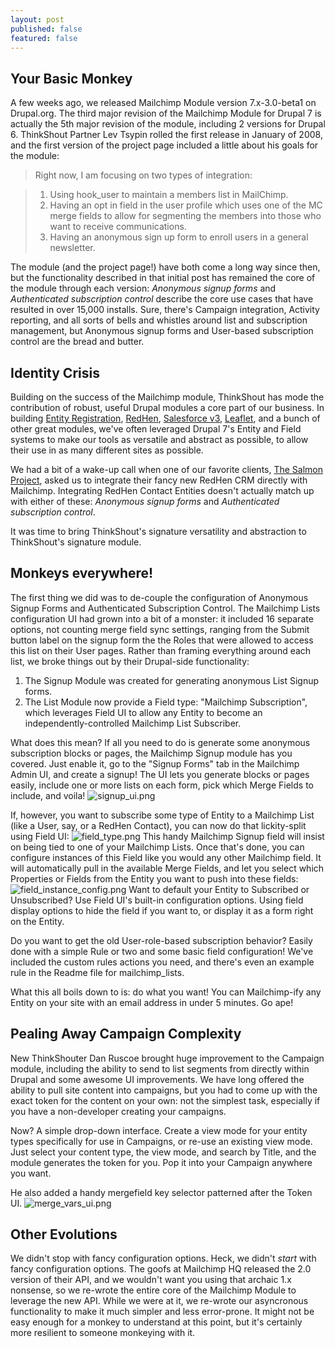 ```yaml
---
layout: post
published: false
featured: false
---
```


## Your Basic Monkey

A few weeks ago, we released Mailchimp Module version 7.x-3.0-beta1 on Drupal.org. The third major revision of the Mailchimp Module for Drupal 7 is actually the 5th major revision of the module, including 2 versions for Drupal 6. ThinkShout Partner Lev Tsypin rolled the first release in January of 2008, and the first version of the project page included a little about his goals for the module:
> Right now, I am focusing on two types of integration:

> 1. Using hook_user to maintain a members list in MailChimp.
> 2. Having an opt in field in the user profile which uses one of the MC merge fields to allow for segmenting the members into those who want to receive communications.
> 3. Having an anonymous sign up form to enroll users in a general newsletter.

The module (and the project page!) have both come a long way since then, but the functionality described in that initial post has remained the core of the module through each version: _Anonymous signup forms_ and _Authenticated subscription control_ describe the core use cases that have resulted in over 15,000 installs. Sure, there's Campaign integration, Activity reporting, and all sorts of bells and whistles around list and subscription management, but Anonymous signup forms and User-based subscription control are the bread and butter.

## Identity Crisis

Building on the success of the Mailchimp module, ThinkShout has mode the contribution of robust, useful Drupal modules a core part of our business. In building [Entity Registration](https://drupal.org/project/registration), [RedHen](https://drupal.org/project/redhen), [Salesforce v3](https://drupal.org/project/salesforce), [Leaflet](https://drupal.org/project/leaflet), and a bunch of other great modules, we've often leveraged Drupal 7's Entity and Field systems to make our tools as versatile and abstract as possible, to allow their use in as many different sites as possible.

We had a bit of a wake-up call when one of our favorite clients, [The Salmon Project](http://www.salmonlove.com/), asked us to integrate their fancy new RedHen CRM directly with Mailchimp. Integrating RedHen Contact Entities doesn't actually match up with either of these: _Anonymous signup forms_ and _Authenticated subscription control_.

It was time to bring ThinkShout's signature versatility and abstraction to ThinkShout's signature module.

## Monkeys everywhere!

The first thing we did was to de-couple the configuration of Anonymous Signup Forms and Authenticated Subscription Control. The Mailchimp Lists configuration UI had grown into a bit of a monster: it included 16 separate options, not counting merge field sync settings, ranging from the Submit button label on the signup form the the Roles that were allowed to access this list on their User pages. Rather than framing everything around each list, we broke things out by their Drupal-side functionality:

1. The Signup Module was created for generating anonymous List Signup forms.
2. The List Module now provide a Field type: "Mailchimp Subscription", which leverages Field UI to allow any Entity to become an independently-controlled Mailchimp List Subscriber.

What does this mean? If all you need to do is generate some anonymous subscription blocks or pages, the Mailchimp Signup module has you covered. Just enable it, go to the "Signup Forms" tab in the Mailchimp Admin UI, and create a signup! The UI lets you generate blocks or pages easily, include one or more lists on each form, pick which Merge Fields to include, and voila!
![signup_ui.png](/assets/images/blog/signup_ui.png)

If, however, you want to subscribe some type of Entity to a Mailchimp List (like a User, say, or a RedHen Contact), you can now do that lickity-split using Field UI:
![field_type.png](/assets/images/blog/field_type.png)
This handy Mailchimp Signup field will insist on being tied to one of your Mailchimp Lists. Once that's done, you can configure instances of this Field like you would any other Mailchimp field. It will automatically pull in the available Merge Fields, and let you select which Properties or Fields from the Entity you want to push into these fields:
![field_instance_config.png](/assets/images/blog/field_instance_config.png)
Want to default your Entity to Subscribed or Unsubscribed? Use Field UI's built-in configuration options. Using field display options to hide the field if you want to, or display it as a form right on the Entity.

Do you want to get the old User-role-based subscription behavior? Easily done with a simple Rule or two and some basic field configuration! We've included the custom rules actions you need, and there's even an example rule in the Readme file for mailchimp_lists.

What this all boils down to is: do what you want! You can Mailchimp-ify any Entity on your site with an email address in under 5 minutes. Go ape!

## Pealing Away Campaign Complexity

New ThinkShouter Dan Ruscoe brought huge improvement to the Campaign module, including the ability to send to list segments from directly within Drupal and some awesome UI improvements. We have long offered the ability to pull site content into campaigns, but you had to come up with the exact token for the content on your own: not the simplest task, especially if you have a non-developer creating your campaigns.

Now? A simple drop-down interface. Create a view mode for your entity types specifically for use in Campaigns, or re-use an existing view mode. Just select your content type, the view mode, and search by Title, and the module generates the token for you. Pop it into your Campaign anywhere you want.

He also added a handy mergefield key selector patterned after the Token UI.
![merge_vars_ui.png](/assets/images/blog/merge_vars_ui.png)

## Other Evolutions

We didn't stop with fancy configuration options. Heck, we didn't _start_ with fancy configuration options. The goofs at Mailchimp HQ released the 2.0 version of their API, and we wouldn't want you using that archaic 1.x nonsense, so we re-wrote the entire core of the Mailchimp Module to leverage the new API. While we were at it, we re-wrote our asyncronous functionality to make it much simpler and less error-prone. It might not be easy enough for a monkey to understand at this point, but it's certainly more resilient to someone monkeying with it.



